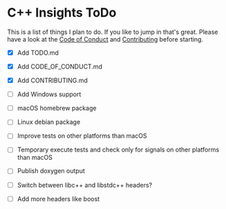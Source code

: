 # C++ Insights ToDo

This is a list of things I plan to do. If you like to jump in that's great. Please have a look at the [Code of Conduct](CODE_OF_CONDUCT.md) and [Contributing](CONTRIBUTING.md) before starting.


- [x] Add TODO.md
- [x] Add CODE_OF_CONDUCT.md
- [x] Add CONTRIBUTING.md
- [ ] Add Windows support
- [ ] macOS homebrew package
- [ ] Linux debian package
- [ ] Improve tests on other platforms than macOS
- [ ] Temporary execute tests and check only for signals on other platforms than macOS
- [ ] Publish doxygen output
- [ ] Switch between libc++ and libstdc++ headers?
- [ ] Add more headers like boost

